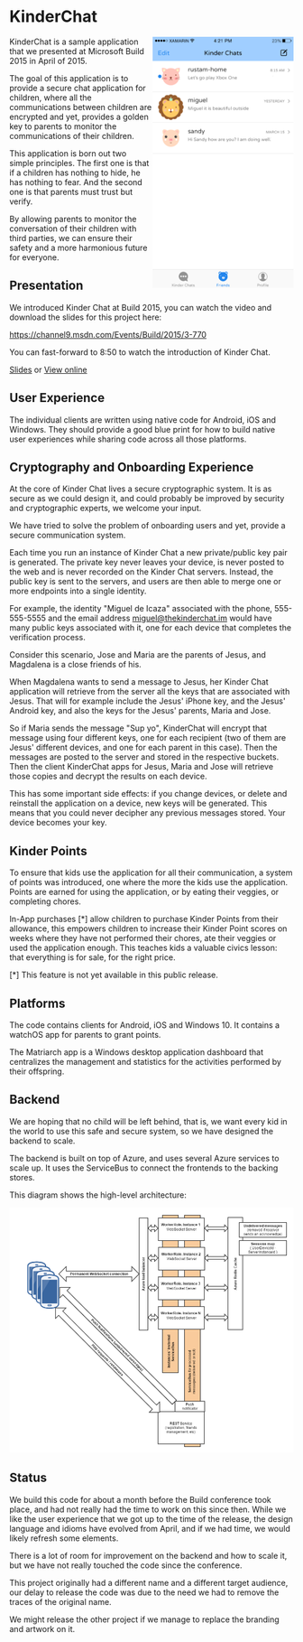 ﻿KinderChat
===========

<img align="right" src="Shot.png" width="250">

KinderChat is a sample application that we presented at Microsoft Build 2015 in April of 2015.

The goal of this application is to provide a secure chat application for children, where
all the communications between children are encrypted and yet, provides a golden key to
parents to monitor the communications of their children.

This application is born out two simple principles.   The first one is that if a children 
has nothing to hide, he has nothing to fear.  And the second one is that parents must
trust but verify. 

By allowing parents to monitor the conversation of their children with third parties, we can 
ensure their safety and a more harmonious future for everyone.

Presentation
------------

We introduced Kinder Chat at Build 2015, you can watch the video and download the 
slides for this project here:

https://channel9.msdn.com/Events/Build/2015/3-770

You can fast-forward to 8:50 to watch the introduction of Kinder Chat.

[Slides](http://video.ch9.ms/sessions/build/2015/3-770.pptx) or [View online](http://view.officeapps.live.com/op/view.aspx?src=http%3a%2f%2fvideo.ch9.ms%2fsessions%2fbuild%2f2015%2f3-770.pptx)


User Experience
---------------

The individual clients are written using native code for Android, iOS and Windows.  They should
provide a good blue print for how to build native user experiences while sharing code across
all those platforms.


Cryptography and Onboarding Experience
--------------------------------------

At the core of Kinder Chat lives a secure cryptographic system.   It is as secure as we could
design it, and could probably be improved by security and cryptographic experts, we welcome your
input.

We have tried to solve the problem of onboarding users and yet, provide a secure communication
system.   

Each time you run an instance of Kinder Chat a new private/public key pair is generated.  The
private key never leaves your device, is never posted to the web and is never recorded on the
Kinder Chat servers.   Instead, the public key is sent to the servers, and users are then able
to merge one or more endpoints into a single identity.

For example, the identity "Miguel de Icaza" associated with the phone, 555-555-5555 and the
email address miguel@thekinderchat.im would have many public keys associated with it, one
for each device that completes the verification process.   

Consider this scenario, Jose and Maria are the parents of Jesus, and Magdalena is a close 
friends of his.  

When Magdalena wants to send a message to Jesus, her Kinder Chat application will retrieve
from the server all the keys that are associated with Jesus.   That will for example include
the Jesus' iPhone key, and the Jesus' Android key, and also the keys for the Jesus' parents,
Maria and Jose.  

So if Maria sends the message "Sup yo", KinderChat will encrypt that message using four
different keys, one for each recipient (two of them are Jesus' different devices, and 
one for each parent in this case).   Then the messages are posted to the server and stored
in the respective buckets.   Then the client KinderChat apps for Jesus, Maria and Jose
will retrieve those copies and decrypt the results on each device.

This has some important side effects: if you change devices, or delete and reinstall the
application on a device, new keys will be generated.  This means that you could never
decipher any previous messages stored.   Your device becomes your key.

Kinder Points
-------------

To ensure that kids use the application for all their communication, a system of points was
introduced, one where the more the kids use the application.   Points are earned for using
the application, or by eating their veggies, or completing chores.

In-App purchases [*] allow children to purchase Kinder Points from their allowance, this 
empowers children to increase their Kinder Point scores on weeks where they have not 
performed their chores, ate their veggies or used the application enough.  This teaches
kids a valuable civics lesson: that everything is for sale, for the right price.

[*] This feature is not yet available in this public release.

Platforms
---------

The code contains clients for Android, iOS and Windows 10.   It contains a watchOS app for
parents to grant points.

The Matriarch app is a Windows desktop application dashboard that centralizes the management
and statistics for the activities performed by their offspring.

Backend
-------

We are hoping that no child will be left behind, that is, we want every kid in the world to
use this safe and secure system, so we have designed the backend to scale.   

The backend is built on top of Azure, and uses several Azure services to scale up.  It uses
the ServiceBus to connect the frontends to the backing stores.

This diagram shows the high-level architecture:

![KinderChat Backend](KinderChatWorkerRole/KinderChat.WorkerRole.SocketServer/diagram.png)

Status
------

We build this code for about a month before the Build conference took place, and had not
really had the time to work on this since then.  While we like the user experience that 
we got up to the time of the release, the design language and idioms have evolved from
April, and if we had time, we would likely refresh some elements.

There is a lot of room for improvement on the backend and how to scale it, but we have not
really touched the code since the conference.

This project originally had a different name and a different target audience, our delay
to release the code was due to the need we had to remove the traces of the original name.

We might release the other project if we manage to replace the branding and artwork on it.
